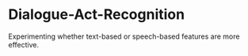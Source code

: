# Dialogue-Act-Recognition
Experimenting whether text-based or speech-based features are more effective.
